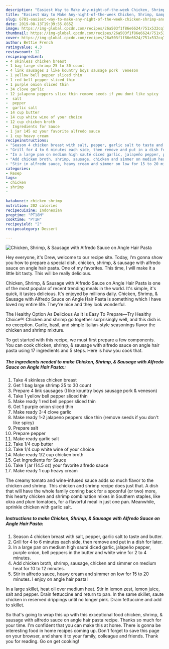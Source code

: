 ```yaml
---
description: "Easiest Way to Make Any-night-of-the-week Chicken, Shrimp, &amp;amp; Sausage with Alfredo Sauce on Angle Hair Pasta"
title: "Easiest Way to Make Any-night-of-the-week Chicken, Shrimp, &amp;amp; Sausage with Alfredo Sauce on Angle Hair Pasta"
slug: 6701-easiest-way-to-make-any-night-of-the-week-chicken-shrimp-and-amp-sausage-with-alfredo-sauce-on-angle-hair-pasta
date: 2019-08-13T19:39:55.865Z
image: https://img-global.cpcdn.com/recipes/26a503f1f86e6624/751x532cq70/chicken-shrimp-sausage-with-alfredo-sauce-on-angle-hair-pasta-recipe-main-photo.jpg
thumbnail: https://img-global.cpcdn.com/recipes/26a503f1f86e6624/751x532cq70/chicken-shrimp-sausage-with-alfredo-sauce-on-angle-hair-pasta-recipe-main-photo.jpg
cover: https://img-global.cpcdn.com/recipes/26a503f1f86e6624/751x532cq70/chicken-shrimp-sausage-with-alfredo-sauce-on-angle-hair-pasta-recipe-main-photo.jpg
author: Bettie French
ratingvalue: 4.3
reviewcount: 12
recipeingredient:
- 4 skinless chicken breast
- 1 bag large shrimp 25 to 30 count
- 4 link sausages I like kountry boys sausage pork  veneson
- 1 yellow bell pepper sliced thin
- 1 red bell pepper sliced thin
- 1 purple onion sliced thin
- 34 clove garlic
- 12 jalapeno peppers slice thin remove seeds if you dont like spicy
-  salt
-  pepper
-  garlic salt
- 14 cup butter
- 14 cup white wine of your choice
- 12 cup chicken broth
-  Ingredients for Sauce
- 1 jar 145 oz your favorite alfredo sauce
- 1 cup heavy cream
recipeinstructions:
- "Season 4 chicken breast with salt, pepper, garlic salt to taste and butter."
- "Grill for 4 to 6 minutes each side, then remove and put in a dish for later."
- "In a large pan on medium high sauté diced garlic, jalapeño pepper, purple onion, bell peppers in the butter and white wine for 2 to 4 minutes."
- "Add chicken broth, shrimp, sausage, chicken and simmer on medium heat for 10 to 12 minutes."
- "Stir in alfredo sauce, heavy cream and simmer on low for 15 to 20 minutes. I enjoy on angle hair pasta!"
categories:
- Resep
tags:
- chicken
- shrimp
- 

katakunci: chicken shrimp 
nutrition: 202 calories
recipecuisine: Indonesian
preptime: "PT18M"
cooktime: "PT1H"
recipeyield: "2"
recipecategory: Dessert

---
```



![Chicken, Shrimp, &amp; Sausage with Alfredo Sauce on Angle Hair Pasta](https://img-global.cpcdn.com/recipes/26a503f1f86e6624/751x532cq70/chicken-shrimp-sausage-with-alfredo-sauce-on-angle-hair-pasta-recipe-main-photo.jpg)

Hey everyone, it's Drew, welcome to our recipe site. Today, I'm gonna show you how to prepare a special dish, chicken, shrimp, &amp; sausage with alfredo sauce on angle hair pasta. One of my favorites. This time, I will make it a little bit tasty. This will be really delicious.

Chicken, Shrimp, &amp; Sausage with Alfredo Sauce on Angle Hair Pasta is one of the most popular of recent trending meals in the world. It's simple, it's quick, it tastes delicious. It's enjoyed by millions daily. Chicken, Shrimp, &amp; Sausage with Alfredo Sauce on Angle Hair Pasta is something which I have loved my entire life. They're nice and they look wonderful.

The Healthy Option As Delicious As It Is Easy To Prepare—Try Healthy Choice®! Chicken and shrimp go together surprisingly well, and this dish is no exception. Garlic, basil, and simple Italian-style seasonings flavor the chicken and shrimp mixture.


To get started with this recipe, we must first prepare a few components. You can cook chicken, shrimp, &amp; sausage with alfredo sauce on angle hair pasta using 17 ingredients and 5 steps. Here is how you cook that.

##### The ingredients needed to make Chicken, Shrimp, &amp; Sausage with Alfredo Sauce on Angle Hair Pasta::

1. Take 4 skinless chicken breast
1. Get 1 bag large shrimp 25 to 30 count
1. Prepare 4 link sausages (I like kountry boys sausage pork &amp; veneson)
1. Take 1 yellow bell pepper sliced thin
1. Make ready 1 red bell pepper sliced thin
1. Get 1 purple onion sliced thin
1. Make ready 3-4 clove garlic
1. Make ready 1-2 jalapeno peppers slice thin (remove seeds if you don&#39;t like spicy)
1. Prepare  salt
1. Prepare  pepper
1. Make ready  garlic salt
1. Take 1/4 cup butter
1. Take 1/4 cup white wine of your choice
1. Make ready 1/2 cup chicken broth
1. Get  Ingredients for Sauce
1. Take 1 jar (14.5 oz) your favorite alfredo sauce
1. Make ready 1 cup heavy cream


The creamy tomato and wine-infused sauce adds so much flavor to the chicken and shrimp. This chicken and shrimp recipe does just that. A dish that will have the whole family coming back for a spoonful (or two) more, this hearty chicken and shrimp combination mixes in Southern staples, like okra and plum tomatoes, for a flavorful meal in just one pan. Meanwhile, sprinkle chicken with garlic salt. 

##### Instructions to make Chicken, Shrimp, &amp; Sausage with Alfredo Sauce on Angle Hair Pasta:

1. Season 4 chicken breast with salt, pepper, garlic salt to taste and butter.
1. Grill for 4 to 6 minutes each side, then remove and put in a dish for later.
1. In a large pan on medium high sauté diced garlic, jalapeño pepper, purple onion, bell peppers in the butter and white wine for 2 to 4 minutes.
1. Add chicken broth, shrimp, sausage, chicken and simmer on medium heat for 10 to 12 minutes.
1. Stir in alfredo sauce, heavy cream and simmer on low for 15 to 20 minutes. I enjoy on angle hair pasta!


In a large skillet, heat oil over medium heat. Stir in lemon zest, lemon juice, salt and pepper. Drain fettuccine and return to pan. In the same skillet, saute chicken in reserved drippings until no longer pink. Drain fettuccine and add to skillet. 

So that's going to wrap this up with this exceptional food chicken, shrimp, &amp; sausage with alfredo sauce on angle hair pasta recipe. Thanks so much for your time. I'm confident that you can make this at home. There is gonna be interesting food in home recipes coming up. Don't forget to save this page on your browser, and share it to your family, colleague and friends. Thank you for reading. Go on get cooking!
